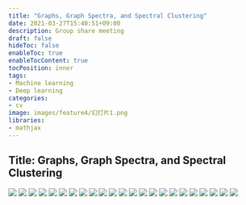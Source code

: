 ```yaml
---
title: "Graphs, Graph Spectra, and Spectral Clustering"
date: 2021-03-27T15:40:51+09:00
description: Group share meeting
draft: false
hideToc: false
enableToc: true
enableTocContent: true
tocPosition: inner
tags:
- Machine learning
- Deep learning
categories:
- cv
image: images/feature4/幻灯片1.png
libraries:
- mathjax
---
```



## Title: Graphs, Graph Spectra, and Spectral Clustering
![](幻灯片1.png)
![](幻灯片2.png)
![](幻灯片3.png)
![](幻灯片4.png)
![](幻灯片5.png)
![](幻灯片6.png)
![](幻灯片7.png)
![](幻灯片8.png)
![](幻灯片9.png)
![](幻灯片10.png)
![](幻灯片11.png)
![](幻灯片12.png)
![](幻灯片13.png)
![](幻灯片14.png)
![](幻灯片15.png)
![](幻灯片16.png)
![](幻灯片17.png)
![](幻灯片18.png)
![](幻灯片19.png)
![](幻灯片20.png)
![](幻灯片21.png)
![](幻灯片22.png)
![](幻灯片23.png)